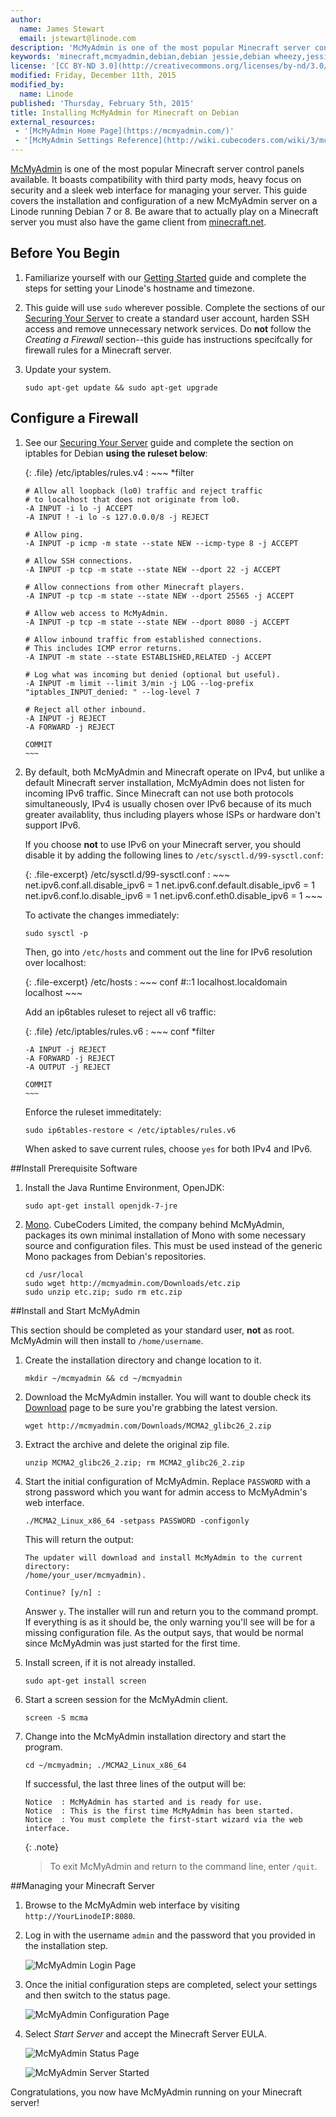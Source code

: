 ```yaml
---
author:
  name: James Stewart
  email: jstewart@linode.com
description: 'McMyAdmin is one of the most popular Minecraft server control panels available. It boasts compatibility with third party mods, heavy focus on security and a sleek web interface for managing your server. This guide covers the installation and configuration of a new McMyAdmin server on a Linode running Debian 7 or 8.'
keywords: 'minecraft,mcmyadmin,debian,debian jessie,debian wheezy,jessie,wheezy,debian 7,debian 8'
license: '[CC BY-ND 3.0](http://creativecommons.org/licenses/by-nd/3.0/us/)'
modified: Friday, December 11th, 2015
modified_by:
  name: Linode
published: 'Thursday, February 5th, 2015'
title: Installing McMyAdmin for Minecraft on Debian
external_resources:
 - '[McMyAdmin Home Page](https://mcmyadmin.com/)'
 - '[McMyAdmin Settings Reference](http://wiki.cubecoders.com/wiki/3/mcmyadmin-settings-reference)'
---
```


[McMyAdmin](https://mcmyadmin.com/) is one of the most popular Minecraft server control panels available. It boasts compatibility with third party mods, heavy focus on security and a sleek web interface for managing your server. This guide covers the installation and configuration of a new McMyAdmin server on a Linode running Debian 7 or 8. Be aware that to actually play on a Minecraft server you must also have the game client from [minecraft.net](https://minecraft.net/).

## Before You Begin

1.  Familiarize yourself with our [Getting Started](/docs/getting-started) guide and complete the steps for setting your Linode's hostname and timezone.

2.  This guide will use `sudo` wherever possible. Complete the sections of our [Securing Your Server](/docs/security/securing-your-server) to create a standard user account, harden SSH access and remove unnecessary network services. Do **not** follow the *Creating a Firewall* section--this guide has instructions specifcally for firewall rules for a Minecraft server.

3.  Update your system.

        sudo apt-get update && sudo apt-get upgrade

## Configure a Firewall

1.  See our [Securing Your Server](/docs/security/securing-your-server/) guide and complete the section on iptables for Debian **using the ruleset below**:

    {: .file}
    /etc/iptables/rules.v4
    :   ~~~
        *filter

        # Allow all loopback (lo0) traffic and reject traffic
        # to localhost that does not originate from lo0.
        -A INPUT -i lo -j ACCEPT
        -A INPUT ! -i lo -s 127.0.0.0/8 -j REJECT

        # Allow ping.
        -A INPUT -p icmp -m state --state NEW --icmp-type 8 -j ACCEPT

        # Allow SSH connections.
        -A INPUT -p tcp -m state --state NEW --dport 22 -j ACCEPT

        # Allow connections from other Minecraft players.
        -A INPUT -p tcp -m state --state NEW --dport 25565 -j ACCEPT

        # Allow web access to McMyAdmin.
        -A INPUT -p tcp -m state --state NEW --dport 8080 -j ACCEPT

        # Allow inbound traffic from established connections.
        # This includes ICMP error returns.
        -A INPUT -m state --state ESTABLISHED,RELATED -j ACCEPT

        # Log what was incoming but denied (optional but useful).
        -A INPUT -m limit --limit 3/min -j LOG --log-prefix "iptables_INPUT_denied: " --log-level 7

        # Reject all other inbound.
        -A INPUT -j REJECT
        -A FORWARD -j REJECT

        COMMIT
        ~~~

2.  By default, both McMyAdmin and Minecraft operate on IPv4, but unlike a default Minecraft server installation, McMyAdmin does not listen for incoming IPv6 traffic. Since Minecraft can not use both protocols simultaneously, IPv4 is usually chosen over IPv6 because of its much greater availablity, thus including players whose ISPs or hardware don't support IPv6.

	If you choose **not** to use IPv6 on your Minecraft server, you should disable it by adding the following lines to `/etc/sysctl.d/99-sysctl.conf`:
    
    {: .file-excerpt}
    /etc/sysctl.d/99-sysctl.conf
    :   ~~~
    	net.ipv6.conf.all.disable_ipv6 = 1
    	net.ipv6.conf.default.disable_ipv6 = 1
    	net.ipv6.conf.lo.disable_ipv6 = 1
    	net.ipv6.conf.eth0.disable_ipv6 = 1
        ~~~

	To activate the changes immediately:

    	sudo sysctl -p

	Then, go into `/etc/hosts` and comment out the line for IPv6 resolution over localhost:

	{: .file-excerpt}
	/etc/hosts
	:   ~~~ conf
	    #::1 localhost.localdomain localhost
	    ~~~

    Add an ip6tables ruleset to reject all v6 traffic:

    {: .file}
    /etc/iptables/rules.v6
    :   ~~~ conf
        *filter

        -A INPUT -j REJECT
        -A FORWARD -j REJECT
        -A OUTPUT -j REJECT

        COMMIT
        ~~~

    Enforce the ruleset immeditately:

        sudo ip6tables-restore < /etc/iptables/rules.v6

	When asked to save current rules, choose `yes` for both IPv4 and IPv6.

##Install Prerequisite Software

1.  Install the Java Runtime Environment, OpenJDK:

		sudo apt-get install openjdk-7-jre

2.  [Mono](http://www.mono-project.com/). CubeCoders Limited, the company behind McMyAdmin, packages its own minimal installation of Mono with some necessary source and configuration files. This must be used instead of the generic Mono packages from Debian's repositories.

		cd /usr/local
		sudo wget http://mcmyadmin.com/Downloads/etc.zip
		sudo unzip etc.zip; sudo rm etc.zip

##Install and Start McMyAdmin

This section should be completed as your standard user, **not** as root. McMyAdmin will then install to `/home/username`.

1.  Create the installation directory and change location to it.

		mkdir ~/mcmyadmin && cd ~/mcmyadmin

2.  Download the McMyAdmin installer. You will want to double check its [Download](https://www.mcmyadmin.com/#/download) page to be sure you're grabbing the latest version.

		wget http://mcmyadmin.com/Downloads/MCMA2_glibc26_2.zip

3.  Extract the archive and delete the original zip file.

		unzip MCMA2_glibc26_2.zip; rm MCMA2_glibc26_2.zip

4.  Start the initial configuration of McMyAdmin. Replace `PASSWORD` with a strong password which you want for admin access to McMyAdmin's web interface.

		./MCMA2_Linux_x86_64 -setpass PASSWORD -configonly

	This will return the output:

		The updater will download and install McMyAdmin to the current directory:
		/home/your_user/mcmyadmin).

		Continue? [y/n] :

	Answer `y`. The installer will run and return you to the command prompt. If everything is as it should be, the only warning you'll see will be for a missing configuration file. As the output says, that would be normal since McMyAdmin was just started for the first time.

5.  Install screen, if it is not already installed.

		sudo apt-get install screen

6.  Start a screen session for the McMyAdmin client.

		screen -S mcma

7.  Change into the McMyAdmin installation directory and start the program.

		cd ~/mcmyadmin; ./MCMA2_Linux_x86_64

	If successful, the last three lines of the output will be:

		Notice	: McMyAdmin has started and is ready for use.
		Notice	: This is the first time McMyAdmin has been started.
		Notice	: You must complete the first-start wizard via the web interface.

	{: .note}
	>
	>To exit McMyAdmin and return to the command line, enter `/quit`.

##Managing your Minecraft Server

1.  Browse to the McMyAdmin web interface by visiting `http://YourLinodeIP:8080`.

2.  Log in with the username `admin` and the password that you provided in the installation step.

	![McMyAdmin Login Page](/docs/assets/mcmyadmin-login-page.png)
	
3.  Once the initial configuration steps are completed, select your settings and then switch to the status page.

	![McMyAdmin Configuration Page](/docs/assets/mcmyadmin-config-page.png)
	
4.  Select *Start Server* and accept the Minecraft Server EULA.

	![McMyAdmin Status Page](/docs/assets/mymyadmin-status-page.png)

	![McMyAdmin Server Started](/docs/assets/mcmyadmin-server-running.png)

Congratulations, you now have McMyAdmin running on your Minecraft server!
